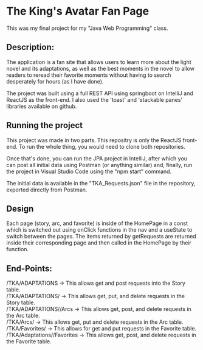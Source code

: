 # The King's Avatar Fan Page
This was my final project for my "Java Web Programming" class.

## Description: 
The application is a fan site that allows users to learn more about the light novel and its adaptations, as well as the best moments in the novel to allow readers
to reread their favorite moments without having to search desperately for hours (as I have done).

The project was built using a full REST API using springboot on IntelliJ and ReactJS as the front-end. I also used the 'toast' and
'stackable panes' libraries available on github.

## Running the project 
This project was made in two parts. This repositry is only the ReactJS front-end. To run the whole thing, you would need to clone both repositories.

Once that's done, you can run the JPA project in IntelliJ, after which you can post all initial data using Postman (or anything similar) and, finally, run the project in Visual Studio Code using the "npm start" command. <br> 

The initial data is available in the "TKA_Requests.json" file in the repository, exported directly from Postman.

## Design
Each page (story, arc, and favorite) is inside of the HomePage in a const which is switched out using onClick functions in the nav and a useState to switch
between the pages. The items returned by getRequests are returned inside their corresponding page and then called in the HomePage by their function.

## End-Points:
/TKA/ADAPTATIONS  ->  This allows get and post requests into the Story table. <br>
/TKA/ADAPTATIONS/<id>  -> This allows get, put, and delete requests in the Story table. <br>
/TKA/ADAPTATIONS/<storyId>/Arcs  -> This allows get, post, and delete requests in the Arc table. <br>
/TKA/Arcs/<arcId>  -> This allows get, put and delete requests in the Arc table. <br>
/TKA/Favorites/<favoriteId>  -> This allows for get and put requests in the Favorite table. <br>
/TKA/Adaptations/<storyId>/Favorites  -> This allows get, post, and delete requests in the Favorite table.

